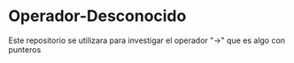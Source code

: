 # Operador-Desconocido
Este repositorio se utilizara para investigar el operador "->" que es algo con punteros 
